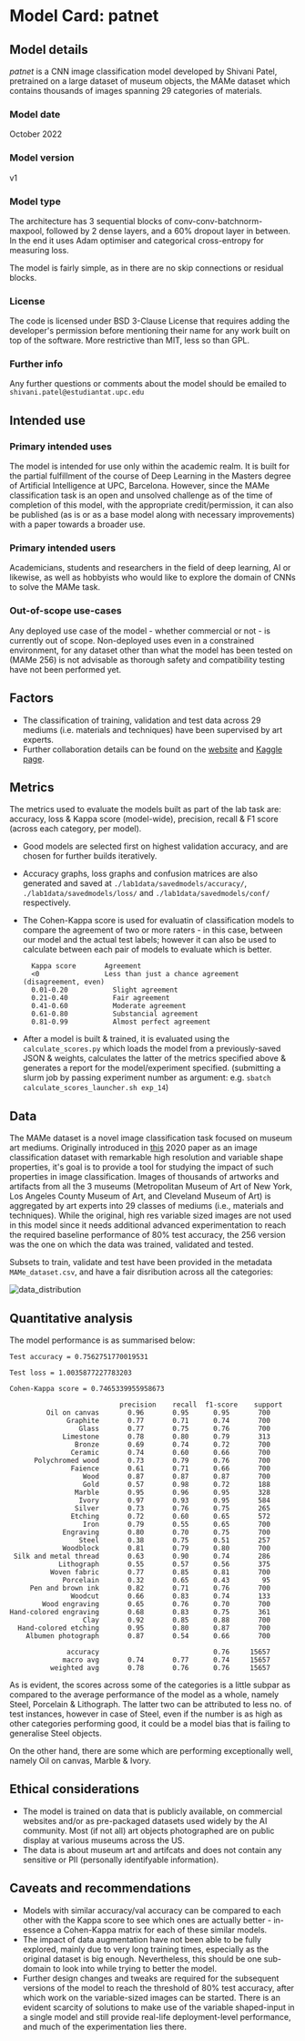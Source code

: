 # Model Card: patnet
## Model details
_patnet_ is a CNN image classification model developed by Shivani Patel, pretrained on a large dataset of museum objects, the MAMe dataset which contains thousands of images spanning 29 categories of materials.

### Model date
October 2022

### Model version
v1

### Model type
The architecture has 3 sequential blocks of conv-conv-batchnorm-maxpool, followed by 2 dense layers, and a 60% dropout layer in between. In the end it uses Adam optimiser and categorical cross-entropy for measuring loss.

The model is fairly simple, as in there are no skip connections or residual blocks.

### License
The code is licensed under BSD 3-Clause License that requires adding the developer's permission before mentioning their name for any work built on top of the software. More restrictive than MIT, less so than GPL.

### Further info
Any further questions or comments about the model should be emailed to `shivani.patel@estudiantat.upc.edu` 

## Intended use
### Primary intended uses
The model is intended for use only within the academic realm. It is built for the partial fulfillment of the course of Deep Learning in the Masters degree of Artificial Intelligence at UPC, Barcelona. However, since the MAMe classification task is an open and unsolved challenge as of the time of completion of this model, with the appropriate credit/permission, it can also be published (as is or as a base model along with necessary improvements) with a paper towards a broader use.

### Primary intended users
Academicians, students and researchers in the field of deep learning, AI or likewise, as well as hobbyists who would like to explore the domain of CNNs to solve the MAMe task.

### Out-of-scope use-cases
Any deployed use case of the model - whether commercial or not - is currently out of scope. Non-deployed uses even in a constrained environment, for any dataset other than what the model has been tested on (MAMe 256) is not advisable as thorough safety and compatibility testing have not been performed yet.

## Factors
- The classification of training, validation and test data across 29 mediums (i.e. materials and techniques) have been supervised by art experts.
- Further collaboration details can be found on the [website](https://hpai.bsc.es/MAMe-dataset/) and [Kaggle page](https://www.kaggle.com/datasets/ferranpares/mame-dataset).


## Metrics
The metrics used to evaluate the models built as part of the lab task are: accuracy, loss & Kappa score (model-wide), precision, recall & F1 score (across each category, per model).

- Good models are selected first on highest validation accuracy, and are chosen for further builds iteratively.
- Accuracy graphs, loss graphs and confusion matrices are also generated and saved at `./lab1data/savedmodels/accuracy/`, `./lab1data/savedmodels/loss/` and `./lab1data/savedmodels/conf/` respectively.
- The Cohen-Kappa score is used for evaluatin of classification models to compare the agreement of two or more raters - in this case, between our model and the actual test labels; however it can also be used to calculate between each pair of models to evaluate which is better.
        
        Kappa score       Agreement
        <0                Less than just a chance agreement (disagreement, even)
        0.01-0.20   	    Slight agreement
        0.21-0.40   	    Fair agreement
        0.41-0.60   	    Moderate agreement
        0.61-0.80   	    Substancial agreement
        0.81-0.99   	    Almost perfect agreement
        
- After a model is built & trained, it is evaluated using the `calculate_scores.py` which loads the model from a previously-saved JSON & weights, calculates the latter of the metrics specified above & generates a report for the model/experiment specified. (submitting a slurm job by passing experiment number as argument: e.g. `sbatch calculate_scores_launcher.sh exp_14`)

## Data
The MAMe dataset is a novel image classification task focused on museum art mediums. Originally introduced in [this](https://arxiv.org/abs/2007.13693) 2020 paper as an image classification dataset with remarkable high resolution and variable shape properties, it's goal is to provide a tool for studying the impact of such properties in image classification.
Images of thousands of artworks and artifacts from all the 3 museums (Metropolitan Museum of Art of New York, Los Angeles County Museum of Art, and Cleveland Museum of Art) is aggregated by art experts into 29 classes of mediums (i.e., materials and techniques).
While the original, high res variable sized images are not used in this model since it needs additional advanced experimentation to reach the required baseline performance of 80% test accuracy, the 256 version was the one on which the data was trained, validated and tested.

Subsets to train, validate and test have been provided in the metadata `MAMe_dataset.csv`, and have a fair disribution across all the categories:

![data_distribution](./lab1data/dataex/data_dist.png)

## Quantitative analysis
The model performance is as summarised below:

`Test accuracy = 0.7562751770019531`

`Test loss = 1.0035877227783203`

`Cohen-Kappa score = 0.7465339955958673`

                               precision    recall  f1-score    support
             Oil on canvas       0.96       0.95      0.95       700
                  Graphite       0.77       0.71      0.74       700
                     Glass       0.77       0.75      0.76       700
                 Limestone       0.78       0.80      0.79       313
                    Bronze       0.69       0.74      0.72       700
                   Ceramic       0.74       0.60      0.66       700
          Polychromed wood       0.73       0.79      0.76       700
                   Faience       0.61       0.71      0.66       700
                      Wood       0.87       0.87      0.87       700
                      Gold       0.57       0.98      0.72       188
                    Marble       0.95       0.96      0.95       328
                     Ivory       0.97       0.93      0.95       584
                    Silver       0.73       0.76      0.75       265
                   Etching       0.72       0.60      0.65       572
                      Iron       0.79       0.55      0.65       700
                 Engraving       0.80       0.70      0.75       700
                     Steel       0.38       0.75      0.51       257
                 Woodblock       0.81       0.79      0.80       700
     Silk and metal thread       0.63       0.90      0.74       286
                Lithograph       0.55       0.57      0.56       375
              Woven fabric       0.77       0.85      0.81       700
                 Porcelain       0.32       0.65      0.43        95
         Pen and brown ink       0.82       0.71      0.76       700
                   Woodcut       0.66       0.83      0.74       133
            Wood engraving       0.65       0.76      0.70       700
    Hand-colored engraving       0.68       0.83      0.75       361
                      Clay       0.92       0.85      0.88       700
      Hand-colored etching       0.95       0.80      0.87       700
        Albumen photograph       0.87       0.54      0.66       700

                  accuracy                            0.76     15657
                 macro avg       0.74       0.77      0.74     15657
              weighted avg       0.78       0.76      0.76     15657

As is evident, the scores across some of the categories is a little subpar as compared to the average performance of the model as a whole, namely Steel, Porcelain & Lithograph. The latter two can be attributed to less no. of test instances, however in case of Steel, even if the number is as high as other categories performing good, it could be a model bias that is failing to generalise Steel objects.

On the other hand, there are some which are performing exceptionally well, namely Oil on canvas, Marble & Ivory. 

## Ethical considerations
- The model is trained on data that is publicly available, on commercial websites and/or as pre-packaged datasets used widely by the AI community. Most (if not all) art objects photographed are on public display at various museums across the US.
- The data is about museum art and artifcats and does not contain any sensitive or PII (personally identifyable information).

## Caveats and recommendations
- Models with similar accuracy/val accuracy can be compared to each other with the Kappa score to see which ones are actually better - in-essence a Cohen-Kappa matrix for each of these similar models.
- The impact of data augmentation have not been able to be fully explored, mainly due to very long training times, especially as the original dataset is big enough. Nevertheless, this should be one sub-domain to look into while trying to better the model.
- Further design changes and tweaks are required for the subsequent versions of the model to reach the threshold of 80% test accuracy, after which work on the variable-sized images can be started. There is an evident scarcity of solutions to make use of the variable shaped-input in a single model and still provide real-life deployment-level performance, and much of the experimentation lies there.

